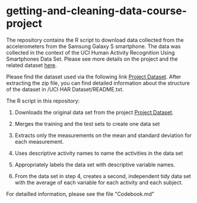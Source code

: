 # getting-and-cleaning-data-course-project

The repository contains the R script to download data collected from the accelerometers from the Samsung Galaxy S smartphone. The data was collected in the context of the UCI Human Activity Recognition Using Smartphones Data Set. Please see more details on the project and the related dataset [here](http://archive.ics.uci.edu/ml/datasets/Human+Activity+Recognition+Using+Smartphones).

Please find the dataset used via the following link [Project Dataset](https://d396qusza40orc.cloudfront.net/getdata%2Fprojectfiles%2FUCI%20HAR%20Dataset.zip). After extracting the zip file, you can find detailed information  about the structure of the dataset in /UCI HAR Dataset/README.txt.

The R script in this repository:


1. Downloads the original data set from the project [Project Dataset](https://d396qusza40orc.cloudfront.net/getdata%2Fprojectfiles%2FUCI%20HAR%20Dataset.zip). 

2. Merges the training and the test sets to create one data set
3. Extracts only the measurements on the mean and standard deviation for each measurement.
4. Uses descriptive activity names to name the activities in the data set
5. Appropriately labels the data set with descriptive variable names. 
6. From the data set in step 4, creates a second, independent tidy data set with the average of each variable for each activity and each subject.

For detailled information, please see the file "Codebook.md"





